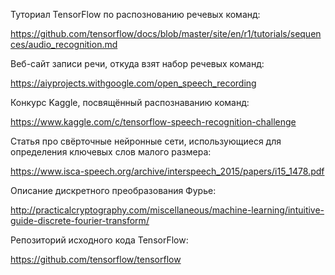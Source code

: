 Туториал TensorFlow по распознованию речевых команд:

https://github.com/tensorflow/docs/blob/master/site/en/r1/tutorials/sequences/audio_recognition.md

Веб-сайт записи речи, откуда взят набор речевых команд:

https://aiyprojects.withgoogle.com/open_speech_recording

Конкурс Kaggle, посвящённый распознаванию команд:

https://www.kaggle.com/c/tensorflow-speech-recognition-challenge

Статья про свёрточные нейронные сети, использующиеся для определения ключевых слов малого размера:

https://www.isca-speech.org/archive/interspeech_2015/papers/i15_1478.pdf

Описание дискретного преобразования Фурье:

http://practicalcryptography.com/miscellaneous/machine-learning/intuitive-guide-discrete-fourier-transform/

Репозиторий исходного кода TensorFlow:

https://github.com/tensorflow/tensorflow
